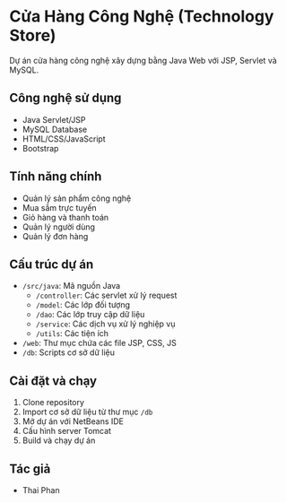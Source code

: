 # Cửa Hàng Công Nghệ (Technology Store)

Dự án cửa hàng công nghệ xây dựng bằng Java Web với JSP, Servlet và MySQL.

## Công nghệ sử dụng
- Java Servlet/JSP
- MySQL Database
- HTML/CSS/JavaScript
- Bootstrap

## Tính năng chính
- Quản lý sản phẩm công nghệ
- Mua sắm trực tuyến
- Giỏ hàng và thanh toán
- Quản lý người dùng
- Quản lý đơn hàng

## Cấu trúc dự án
- `/src/java`: Mã nguồn Java
  - `/controller`: Các servlet xử lý request
  - `/model`: Các lớp đối tượng
  - `/dao`: Các lớp truy cập dữ liệu
  - `/service`: Các dịch vụ xử lý nghiệp vụ
  - `/utils`: Các tiện ích
- `/web`: Thư mục chứa các file JSP, CSS, JS
- `/db`: Scripts cơ sở dữ liệu

## Cài đặt và chạy
1. Clone repository
2. Import cơ sở dữ liệu từ thư mục `/db`
3. Mở dự án với NetBeans IDE
4. Cấu hình server Tomcat
5. Build và chạy dự án

## Tác giả
- Thai Phan 